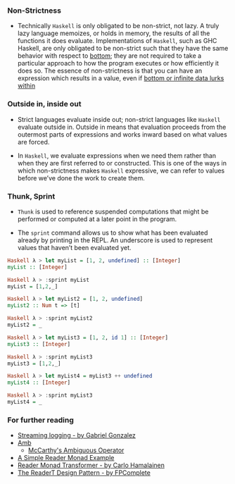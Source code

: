 ### Non-Strictness
 - Technically `Haskell` is only obligated to be non-strict, not lazy. A truly lazy language memoizes, or holds in memory, the results
   of all the functions it does evaluate. Implementations of `Haskell`, such as GHC Haskell, are only obligated to be non-strict such
   that they have the same behavior with respect to [bottom](https://wiki.haskell.org/Bottom); they are not required to take a particular
   approach to how the program executes or how efficiently it does so. The essence of non-strictness is that you can have an expression
   which results in a value, even if [bottom or infinite data lurks within](https://wiki.haskell.org/Bottom)

### Outside in, inside out
 - Strict languages evaluate inside out; non-strict languages like `Haskell` evaluate outside in. Outside in means that evaluation
   proceeds from the outermost parts of expressions and works inward based on what values are forced.

 - In `Haskell`, we evaluate expressions when we need them rather than when they are first referred to or constructed. This is one
   of the ways in which non-strictness makes `Haskell` expressive, we can refer to values before we’ve done the work to create
   them.

### Thunk, Sprint
 - `Thunk` is used to reference suspended computations that might be performed or computed at a later point in the program. 

 - The `sprint` command allows us to show what has been evaluated already by printing in the REPL. An underscore is used to represent
   values that haven’t been evaluated yet.

```haskell
Haskell λ > let myList = [1, 2, undefined] :: [Integer]
myList :: [Integer]

Haskell λ > :sprint myList
myList = [1,2,_]

Haskell λ > let myList2 = [1, 2, undefined]
myList2 :: Num t => [t]

Haskell λ > :sprint myList2
myList2 = _

Haskell λ > let myList3 = [1, 2, id 1] :: [Integer]
myList3 :: [Integer]

Haskell λ > :sprint myList3
myList3 = [1,2,_]

Haskell λ > let myList4 = myList3 ++ undefined
myList4 :: [Integer]

Haskell λ > :sprint myList3
myList4 = _
``` 

### For further reading
 - [Streaming logging - by Gabriel Gonzalez](http://www.haskellforall.com/2014/02/streaming-logging.html)
 - [Amb](https://wiki.haskell.org/Amb)
   - [McCarthy's Ambiguous Operator](http://www.randomhacks.net.s3-website-us-east-1.amazonaws.com/2005/10/11/amb-operator/)
 - [A Simple Reader Monad Example](https://blog.ssanj.net/posts/2014-09-23-A-Simple-Reader-Monad-Example.html)
 - [Reader Monad Transformer - by Carlo Hamalainen](https://carlo-hamalainen.net/2014/03/05/note-to-self-reader-monad-transformer/)
 - [The ReaderT Design Pattern - by FPComplete](https://www.fpcomplete.com/blog/2017/06/readert-design-pattern)

